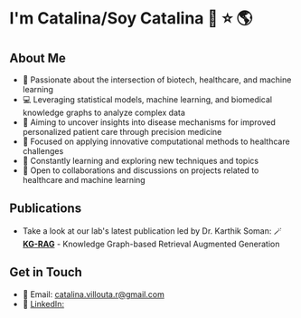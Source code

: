 # I'm Catalina/Soy Catalina 👋 ⭐️ 🌎

## About Me
- 🧬 Passionate about the intersection of biotech, healthcare, and machine learning
- 💻 Leveraging statistical models, machine learning, and biomedical knowledge graphs to analyze complex data
- 🔬 Aiming to uncover insights into disease mechanisms for improved personalized patient care through precision medicine
- 🏥 Focused on applying innovative computational methods to healthcare challenges
- 🌱 Constantly learning and exploring new techniques and topics
- 🤝 Open to collaborations and discussions on projects related to healthcare and machine learning

## Publications
- Take a look at our lab's latest publication led by Dr. Karthik Soman: 🪄 **[KG-RAG](https://github.com/BaranziniLab/KG_RAG)** - Knowledge Graph-based Retrieval Augmented Generation

## Get in Touch

- 📧 Email: catalina.villouta.r@gmail.com
- 💼 [LinkedIn:](https://www.linkedin.com/in/catalina-villouta/)
